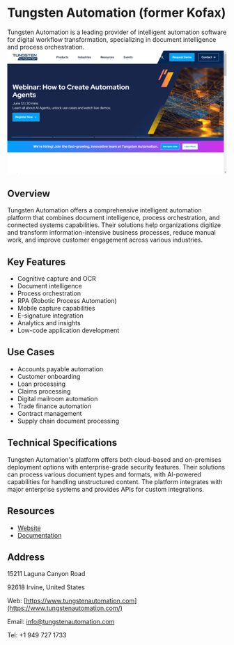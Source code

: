 
# Tungsten Automation (former Kofax)

Tungsten Automation is a leading provider of intelligent automation software for digital workflow transformation, specializing in document intelligence and process orchestration.
![Tungsten Automation (former Kofax)](./assets/tungsten-automation-former-kofax.png)

## Overview

Tungsten Automation offers a comprehensive intelligent automation platform that combines document intelligence, process orchestration, and connected systems capabilities. Their solutions help organizations digitize and transform information-intensive business processes, reduce manual work, and improve customer engagement across various industries.

## Key Features

- Cognitive capture and OCR
- Document intelligence
- Process orchestration
- RPA (Robotic Process Automation)
- Mobile capture capabilities
- E-signature integration
- Analytics and insights
- Low-code application development

## Use Cases

- Accounts payable automation
- Customer onboarding
- Loan processing
- Claims processing
- Digital mailroom automation
- Trade finance automation
- Contract management
- Supply chain document processing

## Technical Specifications

Tungsten Automation's platform offers both cloud-based and on-premises deployment options with enterprise-grade security features. Their solutions can process various document types and formats, with AI-powered capabilities for handling unstructured content. The platform integrates with major enterprise systems and provides APIs for custom integrations.

## Resources

- [Website](https://www.tungstenautomation.com/)
- [Documentation](https://www.tungstenautomation.com/products)

## Address

15211 Laguna Canyon Road

92618 Irvine, United States

Web: [https://www.tungstenautomation.com](https://www.tungstenautomation.com/)

Email: info@tungstenautomation.com

Tel: +1 949 727 1733
